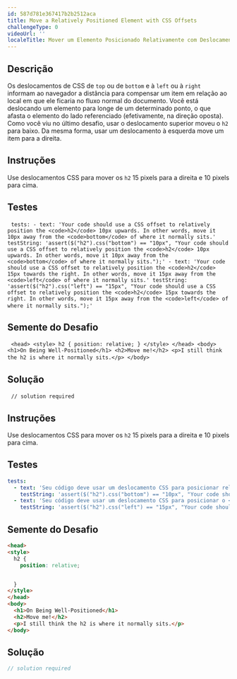 ```yaml
---
id: 587d781e367417b2b2512aca
title: Move a Relatively Positioned Element with CSS Offsets
challengeType: 0
videoUrl: ''
localeTitle: Mover um Elemento Posicionado Relativamente com Deslocamentos CSS
---
```


## Descrição
<section id="description"> Os deslocamentos de CSS de <code>top</code> ou de <code>bottom</code> e à <code>left</code> ou à <code>right</code> informam ao navegador a distância para compensar um item em relação ao local em que ele ficaria no fluxo normal do documento. Você está deslocando um elemento para longe de um determinado ponto, o que afasta o elemento do lado referenciado (efetivamente, na direção oposta). Como você viu no último desafio, usar o deslocamento superior moveu o <code>h2</code> para baixo. Da mesma forma, usar um deslocamento à esquerda move um item para a direita. <h2> Instruções </h2><section id="instructions"> Use deslocamentos CSS para mover os <code>h2</code> 15 pixels para a direita e 10 pixels para cima. </section><h2> Testes </h2><section id="tests"><pre> <code class="language-yml">tests: - text: &#39;Your code should use a CSS offset to relatively position the &lt;code&gt;h2&lt;/code&gt; 10px upwards. In other words, move it 10px away from the &lt;code&gt;bottom&lt;/code&gt; of where it normally sits.&#39; testString: &#39;assert($(&quot;h2&quot;).css(&quot;bottom&quot;) == &quot;10px&quot;, &quot;Your code should use a CSS offset to relatively position the &lt;code&gt;h2&lt;/code&gt; 10px upwards. In other words, move it 10px away from the &lt;code&gt;bottom&lt;/code&gt; of where it normally sits.&quot;);&#39; - text: &#39;Your code should use a CSS offset to relatively position the &lt;code&gt;h2&lt;/code&gt; 15px towards the right. In other words, move it 15px away from the &lt;code&gt;left&lt;/code&gt; of where it normally sits.&#39; testString: &#39;assert($(&quot;h2&quot;).css(&quot;left&quot;) == &quot;15px&quot;, &quot;Your code should use a CSS offset to relatively position the &lt;code&gt;h2&lt;/code&gt; 15px towards the right. In other words, move it 15px away from the &lt;code&gt;left&lt;/code&gt; of where it normally sits.&quot;);&#39;</code> </pre></section><h2> Semente do Desafio </h2><section id="challengeSeed"><div id="html-seed"><pre> <code class="language-html">&lt;head&gt; &lt;style&gt; h2 { position: relative; } &lt;/style&gt; &lt;/head&gt; &lt;body&gt; &lt;h1&gt;On Being Well-Positioned&lt;/h1&gt; &lt;h2&gt;Move me!&lt;/h2&gt; &lt;p&gt;I still think the h2 is where it normally sits.&lt;/p&gt; &lt;/body&gt;</code> </pre></div></section><h2> Solução </h2><section id="solution"><pre> <code class="language-js">// solution required</code> </pre></section></section>

## Instruções
<section id="instructions"> Use deslocamentos CSS para mover os <code>h2</code> 15 pixels para a direita e 10 pixels para cima. </section>

## Testes
<section id='tests'>

```yml
tests:
  - text: 'Seu código deve usar um deslocamento CSS para posicionar relativamente o <code>h2</code> 10px para cima. Em outras palavras, movê-lo 10px longe da <code>bottom</code> de onde normalmente se senta.'
    testString: 'assert($("h2").css("bottom") == "10px", "Your code should use a CSS offset to relatively position the <code>h2</code> 10px upwards. In other words, move it 10px away from the <code>bottom</code> of where it normally sits.");'
  - text: 'Seu código deve usar um deslocamento CSS para posicionar o <code>h2</code> 15px de maneira relativamente à direita. Em outras palavras, mova-o a 15px da <code>left</code> de onde normalmente fica.'
    testString: 'assert($("h2").css("left") == "15px", "Your code should use a CSS offset to relatively position the <code>h2</code> 15px towards the right. In other words, move it 15px away from the <code>left</code> of where it normally sits.");'

```

</section>

## Semente do Desafio
<section id='challengeSeed'>

<div id='html-seed'>

```html
<head>
<style>
  h2 {
    position: relative;


  }
</style>
</head>
<body>
  <h1>On Being Well-Positioned</h1>
  <h2>Move me!</h2>
  <p>I still think the h2 is where it normally sits.</p>
</body>

```

</div>



</section>

## Solução
<section id='solution'>

```js
// solution required
```
</section>
